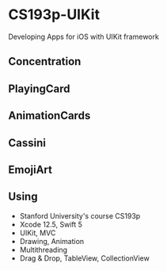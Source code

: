 # CS193p-UIKit

Developing Apps for iOS with UIKit framework

## Concentration

## PlayingCard

## AnimationCards

## Cassini

## EmojiArt

## Using

- Stanford University's course CS193p
- Xcode 12.5, Swift 5
- UIKit, MVC
- Drawing, Animation
- Multithreading
- Drag & Drop, TableView, CollectionView
